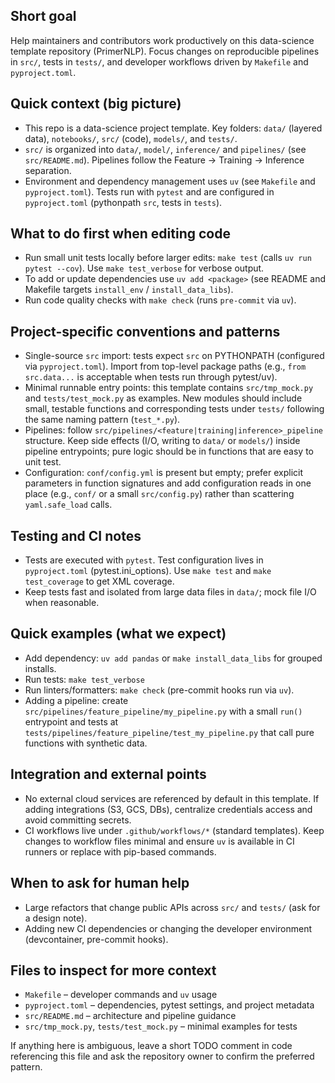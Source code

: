 <!-- .github/copilot-instructions.md - Guidance for AI coding agents working on PrimerNLP -->

Short goal
--------------
Help maintainers and contributors work productively on this data-science template repository (PrimerNLP). Focus changes on reproducible pipelines in `src/`, tests in `tests/`, and developer workflows driven by `Makefile` and `pyproject.toml`.

Quick context (big picture)
---------------------------
- This repo is a data-science project template. Key folders: `data/` (layered data), `notebooks/`, `src/` (code), `models/`, and `tests/`.
- `src/` is organized into `data/`, `model/`, `inference/` and `pipelines/` (see `src/README.md`). Pipelines follow the Feature -> Training -> Inference separation.
- Environment and dependency management uses `uv` (see `Makefile` and `pyproject.toml`). Tests run with `pytest` and are configured in `pyproject.toml` (pythonpath `src`, tests in `tests`).

What to do first when editing code
----------------------------------
- Run small unit tests locally before larger edits: `make test` (calls `uv run pytest --cov`). Use `make test_verbose` for verbose output.
- To add or update dependencies use `uv add <package>` (see README and Makefile targets `install_env` / `install_data_libs`).
- Run code quality checks with `make check` (runs `pre-commit` via `uv`).

Project-specific conventions and patterns
---------------------------------------
- Single-source `src` import: tests expect `src` on PYTHONPATH (configured via `pyproject.toml`). Import from top-level package paths (e.g., `from src.data...` is acceptable when tests run through pytest/uv).
- Minimal runnable entry points: this template contains `src/tmp_mock.py` and `tests/test_mock.py` as examples. New modules should include small, testable functions and corresponding tests under `tests/` following the same naming pattern (`test_*.py`).
- Pipelines: follow `src/pipelines/<feature|training|inference>_pipeline` structure. Keep side effects (I/O, writing to `data/` or `models/`) inside pipeline entrypoints; pure logic should be in functions that are easy to unit test.
- Configuration: `conf/config.yml` is present but empty; prefer explicit parameters in function signatures and add configuration reads in one place (e.g., `conf/` or a small `src/config.py`) rather than scattering `yaml.safe_load` calls.

Testing and CI notes
--------------------
- Tests are executed with `pytest`. Test configuration lives in `pyproject.toml` (pytest.ini_options). Use `make test` and `make test_coverage` to get XML coverage.
- Keep tests fast and isolated from large data files in `data/`; mock file I/O when reasonable.

Quick examples (what we expect)
------------------------------
- Add dependency: `uv add pandas` or `make install_data_libs` for grouped installs.
- Run tests: `make test_verbose`
- Run linters/formatters: `make check` (pre-commit hooks run via `uv`).
- Adding a pipeline: create `src/pipelines/feature_pipeline/my_pipeline.py` with a small `run()` entrypoint and tests at `tests/pipelines/feature_pipeline/test_my_pipeline.py` that call pure functions with synthetic data.

Integration and external points
--------------------------------
- No external cloud services are referenced by default in this template. If adding integrations (S3, GCS, DBs), centralize credentials access and avoid committing secrets.
- CI workflows live under `.github/workflows/*` (standard templates). Keep changes to workflow files minimal and ensure `uv` is available in CI runners or replace with pip-based commands.

When to ask for human help
--------------------------
- Large refactors that change public APIs across `src/` and `tests/` (ask for a design note).
- Adding new CI dependencies or changing the developer environment (devcontainer, pre-commit hooks).

Files to inspect for more context
--------------------------------
- `Makefile` – developer commands and `uv` usage
- `pyproject.toml` – dependencies, pytest settings, and project metadata
- `src/README.md` – architecture and pipeline guidance
- `src/tmp_mock.py`, `tests/test_mock.py` – minimal examples for tests

If anything here is ambiguous, leave a short TODO comment in code referencing this file and ask the repository owner to confirm the preferred pattern.
